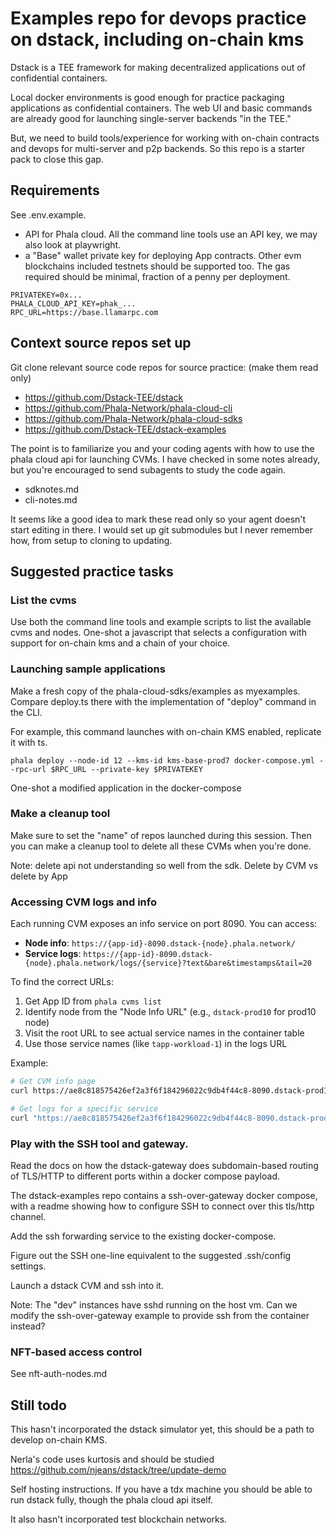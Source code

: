 # Examples repo for devops practice on dstack, including on-chain kms

Dstack is a TEE framework for making decentralized applications out of confidential containers.

Local docker environments is good enough for practice packaging applications as confidential containers.
The web UI and basic commands are already good for launching single-server backends "in the TEE."

But, we need to build tools/experience for working with on-chain contracts and devops for multi-server and p2p backends.
So this repo is a starter pack to close this gap.

## Requirements

See .env.example.

- API for Phala cloud. All the command line tools use an API key, we may also look at playwright.
- a "Base" wallet private key for deploying App contracts. Other evm blockchains included testnets should be supported too. The gas required should be minimal, fraction of a penny per deployment.

```
PRIVATEKEY=0x...
PHALA_CLOUD_API_KEY=phak_...
RPC_URL=https://base.llamarpc.com
```

## Context source repos set up

Git clone relevant source code repos for source practice:
 (make them read only)
- https://github.com/Dstack-TEE/dstack
- https://github.com/Phala-Network/phala-cloud-cli
- https://github.com/Phala-Network/phala-cloud-sdks
- https://github.com/Dstack-TEE/dstack-examples

The point is to familiarize you and your coding agents with how to use the phala cloud api for launching CVMs.
I have checked in some notes already, but you're encouraged to send subagents to study the code again.
- sdknotes.md
- cli-notes.md

It seems like a good idea to mark these read only so your agent doesn't start editing in there.
I would set up git submodules but I never remember how, from setup to cloning to updating.

## Suggested practice tasks

### List the cvms

Use both the command line tools and example scripts to list the available cvms and nodes. One-shot a javascript that selects a configuration with support for on-chain kms and a chain of your choice.

### Launching sample applications
Make a fresh copy of the phala-cloud-sdks/examples as myexamples.
Compare deploy.ts there with the implementation of "deploy" command in the CLI.

For example, this command launches with on-chain KMS enabled, replicate it with ts.
```
phala deploy --node-id 12 --kms-id kms-base-prod7 docker-compose.yml --rpc-url $RPC_URL --private-key $PRIVATEKEY
```

One-shot a modified application in the docker-compose

### Make a cleanup tool
Make sure to set the "name" of repos launched during this session.
Then you can make a cleanup tool to delete all these CVMs when you're done.

Note: delete api not understanding so well from the sdk. Delete by CVM vs delete by App

### Accessing CVM logs and info

Each running CVM exposes an info service on port 8090. You can access:

- **Node info**: `https://{app-id}-8090.dstack-{node}.phala.network/`
- **Service logs**: `https://{app-id}-8090.dstack-{node}.phala.network/logs/{service}?text&bare&timestamps&tail=20`

To find the correct URLs:
1. Get App ID from `phala cvms list` 
2. Identify node from the "Node Info URL" (e.g., `dstack-prod10` for prod10 node)
3. Visit the root URL to see actual service names in the container table
4. Use those service names (like `tapp-workload-1`) in the logs URL

Example:
```bash
# Get CVM info page  
curl https://ae8c818575426ef2a3f6f184296022c9db4f44c8-8090.dstack-prod10.phala.network/

# Get logs for a specific service
curl "https://ae8c818575426ef2a3f6f184296022c9db4f44c8-8090.dstack-prod10.phala.network/logs/tapp-workload-1?text&bare&timestamps&tail=20"
```

### Play with the SSH tool and gateway.

Read the docs on how the dstack-gateway does subdomain-based routing of TLS/HTTP to different ports within a docker compose payload.

The dstack-examples repo contains a ssh-over-gateway docker compose, with a readme showing how to configure SSH to connect over this tls/http channel.

Add the ssh forwarding service to the existing docker-compose.

Figure out the SSH one-line equivalent to the suggested .ssh/config settings.

Launch a dstack CVM and ssh into it.

Note: The "dev" instances have sshd running on the host vm. Can we modify the ssh-over-gateway example to provide ssh from the container instead?

### NFT-based access control

See nft-auth-nodes.md 

## Still todo

This hasn't incorporated the dstack simulator yet, this should be a path to develop on-chain KMS.

Nerla's code uses kurtosis and should be studied
https://github.com/njeans/dstack/tree/update-demo

Self hosting instructions. If you have a tdx machine you should be able to run dstack fully, though the phala cloud api itself.

It also hasn't incorporated test blockchain networks.